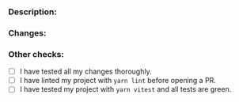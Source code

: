 ### Description:

<!-- What did you change? Describe it here. -->

### Changes:

<!-- Write a comprehensive list of changes here. -->

### Other checks:

- [ ] I have tested all my changes thoroughly.
- [ ] I have linted my project with `yarn lint` before opening a PR.
- [ ] I have tested my project with `yarn vitest` and all tests are green.
